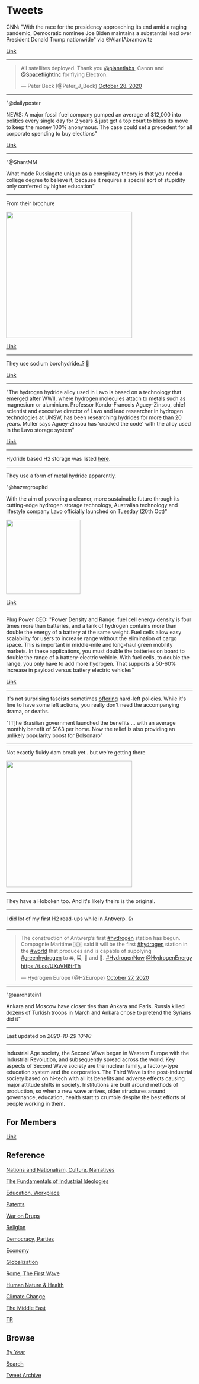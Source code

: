 # Tweets


CNN: "With the race for the presidency approaching its end amid a
raging pandemic, Democratic nominee Joe Biden maintains a substantial
lead over President Donald Trump nationwide" via @AlanIAbramowitz

[Link](https://twitter.com/AlanIAbramowitz/status/1321579310650695680)

---

<blockquote class="twitter-tweet"><p lang="en" dir="ltr">All satellites deployed. Thank you <a href="https://twitter.com/planetlabs?ref_src=twsrc%5Etfw">@planetlabs</a>, Canon and <a href="https://twitter.com/SpaceflightInc?ref_src=twsrc%5Etfw">@SpaceflightInc</a> for flying Electron.</p>&mdash; Peter Beck (@Peter_J_Beck) <a href="https://twitter.com/Peter_J_Beck/status/1321579637453938688?ref_src=twsrc%5Etfw">October 28, 2020</a></blockquote> <script async src="https://platform.twitter.com/widgets.js" charset="utf-8"></script>

---

"@dailyposter

NEWS: A major fossil fuel company pumped an average of $12,000 into
politics every single day for 2 years & just got a top court to bless
its move to keep the money 100% anonymous. The case could set a
precedent for all corporate spending to buy elections"

[Link](https://mobile.twitter.com/dailyposter/status/1321622652721664000)

---

"@ShantMM

What made Russiagate unique as a conspiracy theory is that you need a
college degree to believe it, because it requires a special sort of
stupidity only conferred by higher education"

---

From their brochure

<img width="340" src="https://pbs.twimg.com/media/Eleuf8QXYAAzYMR?format=jpg&name=small"/>

[Link](https://lavo.com.au/wp-content/uploads/2020/10/LAVO%E2%84%A2-Residential-Unit-Brochure.pdf)

---

They use sodium borohydride..? 🤔

[Link](https://www.mdpi.com/1996-1073/12/23/4428/htm)

---

"The hydrogen hydride alloy used in Lavo is based on a technology that
emerged after WWII, where hydrogen molecules attach to metals such as
magnesium or aluminium. Professor Kondo-Francois Aguey-Zinsou, chief
scientist and executive director of Lavo and lead researcher in
hydrogen technologies at UNSW, has been researching hydrides for more
than 20 years. Muller says Aguey-Zinsou has 'cracked the code' with
the alloy used in the Lavo storage system"

[Link](https://www.ecogeneration.com.au/the-40kwh-34750-196kg-hydrogen-battery-for-the-home/)

---

Hydride based H2 storage was listed [here](2020/10/h2-storage.md).

---

They use a form of metal hydride apparently.

"@hazergroupltd

With the aim of powering a cleaner, more sustainable future through
its cutting-edge hydrogen storage technology, Australian technology
and lifestyle company Lavo officially launched on Tuesday (20th Oct)"

<img width="200" src="https://pbs.twimg.com/media/Eld9rc2XYAc142e?format=jpg&name=small"/>

[Link](https://twitter.com/hazergroupltd/status/1321663202212675584)


---

Plug Power CEO: "Power Density and Range: fuel cell energy density is
four times more than batteries, and a tank of hydrogen contains more
than double the energy of a battery at the same weight. Fuel cells
allow easy scalability for users to increase range without the
elimination of cargo space. This is important in middle-mile and
long-haul green mobility markets.  In these applications, you must
double the batteries on board to double the range of a
battery-electric vehicle. With fuel cells, to double the range, you
only have to add more hydrogen.  That supports a 50-60% increase in
payload versus battery electric vehicles"

[Link](https://www.powerelectronictips.com/fuel-cells-capabilities-and-performance-virtual-roundtable-part-1-of-2/)

---

It's not surprising fascists sometimes
[offering](2020/07/right-acting-left.md) hard-left policies. While
it's fine to have some left actions, you really don't need the
accompanying drama, or deaths.

"[T]he Brasilian government launched the benefits ... with an average
monthly benefit of $163 per home. Now the relief is also providing an
unlikely popularity boost for Bolsonaro"

---

Not exactly fluidy dam break yet.. but we're getting there

<img width="340" src="https://drive.google.com/uc?export=view&id=1ANsLwMcbo79gu_2WQK9W3nuiySv1tovw"/>

---

They have a Hoboken too. And it's likely theirs is the original.

---

I did lot of my first H2 read-ups while in Antwerp.  👍

---

<blockquote class="twitter-tweet"><p lang="en" dir="ltr">The construction of Antwerp’s first <a href="https://twitter.com/hashtag/hydrogen?src=hash&amp;ref_src=twsrc%5Etfw">#hydrogen</a> station has begun. Compagnie Maritime 🇧🇪 said it will be the first <a href="https://twitter.com/hashtag/hydrogen?src=hash&amp;ref_src=twsrc%5Etfw">#hydrogen</a> station in the <a href="https://twitter.com/hashtag/world?src=hash&amp;ref_src=twsrc%5Etfw">#world</a> that produces and is capable of supplying <a href="https://twitter.com/hashtag/greenhydrogen?src=hash&amp;ref_src=twsrc%5Etfw">#greenhydrogen</a> to 🚘, 🚍, 🚚 and 🚢. <a href="https://twitter.com/hashtag/HydrogenNow?src=hash&amp;ref_src=twsrc%5Etfw">#HydrogenNow</a> <a href="https://twitter.com/HydrogenEnergy?ref_src=twsrc%5Etfw">@HydrogenEnergy</a> <a href="https://t.co/UXuVH6trTh">https://t.co/UXuVH6trTh</a></p>&mdash; Hydrogen Europe (@H2Europe) <a href="https://twitter.com/H2Europe/status/1320998670934786048?ref_src=twsrc%5Etfw">October 27, 2020</a></blockquote> <script async src="https://platform.twitter.com/widgets.js" charset="utf-8"></script>

---

"@aaronstein1

Ankara and Moscow have closer ties than Ankara and Paris. Russia
killed dozens of Turkish troops in March and Ankara chose to pretend
the Syrians did it"

---

Last updated on *2020-10-29 10:40*

---


Industrial Age society, the Second Wave began in Western Europe with
the Industrial Revolution, and subsequently spread across the
world. Key aspects of Second Wave society are the nuclear family, a
factory-type education system and the corporation. The Third Wave is
the post-industrial society based on hi-tech with all its benefits and
adverse effects causing major attitude shifts in society. Institutions
are built around methods of production, so when a new wave arrives,
older structures around governance, education, health start to crumble
despite the best efforts of people working in them.

## For Members

[Link](https://thirdwave-members.herokuapp.com)

## Reference

[Nations and Nationalism, Culture, Narratives](/2013/02/nations-and-nationalism.md)

[The Fundamentals of Industrial Ideologies](/2011/04/fundamentals-of-industrial-ideologies.md)

[Education, Workplace](2017/09/education-workplace.md)

[Patents](/2018/09/patents.md)

[War on Drugs](/2019/11/war-on-drugs.md)

[Religion](/2015/04/god-religion.md)

[Democracy, Parties](/2016/11/democracy.md)

[Economy](/2018/05/economy.md)

[Globalization](/2018/09/globalization.md)

[Rome, The First Wave](/2017/12/rome.md)

[Human Nature & Health](/2020/07/human-nature.md)

[Climate Change](/2018/12/climate.md)

[The Middle East](/2019/07/middleeast.md)

[TR](../tr)

## Browse

[By Year](years.md)

[Search](search.html)

[Tweet Archive](/tweets/README.md)



